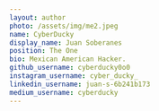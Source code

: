 ```yaml
---
layout: author
photo: /assets/img/me2.jpeg
name: CyberDucky
display_name: Juan Soberanes
position: The One
bio: Mexican American Hacker.
github_username: cyberducky0o0
instagram_username: cyber_ducky_
linkedin_username: juan-s-6b241b173
medium_username: cyberducky
---
```

